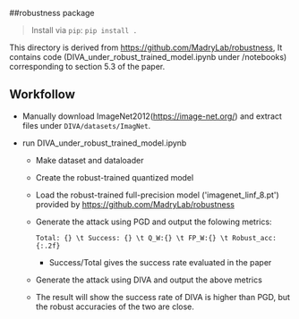 ##robustness package

>Install via ``pip``: ``pip install .`` 

This directory is derived from https://github.com/MadryLab/robustness, It contains code (DIVA_under_robust_trained_model.ipynb under /notebooks) corresponding to section 5.3 of the paper.

## Workfollow

- Manually download ImageNet2012(https://image-net.org/) and extract files under ``DIVA/datasets/ImagNet``.
- run DIVA_under_robust_trained_model.ipynb

    - Make dataset and dataloader
    - Create the robust-trained quantized model
    - Load the robust-trained full-precision model ('imagenet_linf_8.pt') provided by https://github.com/MadryLab/robustness
    - Generate the attack using PGD and output the folowing metrics:

        ``Total: {} \t Success: {} \t Q_W:{} \t FP_W:{} \t Robust_acc: {:.2f}``
    
        - Success/Total gives the success rate evaluated in the paper

    - Generate the attack using DIVA and output the above metrics
    - The result will show the success rate of DIVA is higher than PGD, but the robust accuracies of the two are close.
